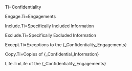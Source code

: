 Ti=Confidentiality

Engage.Ti=Engagements

Include.Ti=Specifically Included Information

Exclude.Ti=Specifically Excluded Information

Except.Ti=Exceptions to the {_Confidentiality_Engagements}

Copy.Ti=Copies of {_Confidential_Information}

Life.Ti=Life of the {_Confidentiality_Engagements}